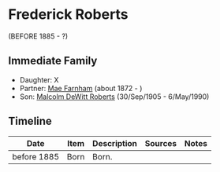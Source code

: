 ﻿---
layout: person
subject_key: i36552681
permalink: /people/i36552681
---

# Frederick Roberts
(BEFORE 1885 - ?)

## Immediate Family

* Daughter: X
* Partner: [Mae Farnham](./@53003230@-mae-farnham-b1872-d.md) (about 1872 - )
* Son: [Malcolm DeWitt Roberts](./@21721539@-malcolm-dewitt-roberts-b1905-9-30-d1990-5-6.md) (30/Sep/1905 - 6/May/1990)

## Timeline

Date | Item | Description | Sources | Notes
---|---|---|---|---
before 1885 | Born | Born. |  | 


